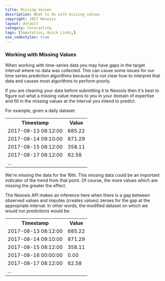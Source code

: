 ```yaml
---
title: Missing Values
description: What to do with missing values
copyright: 2017 Nexosis 
layout: default
category: Forecasting
tags: [Imputation, Quick Links,]
use_codestyles: true
---
```


### Working with Missing Values
When working with time-series data you may have gaps in the target interval where no data was collected.  This can cause some issues for our time series prediction algorithms because it is not clear how to interpret that data and causes most algorithms to perform poorly. 

If you are cleaning your data before submitting it to Nexosis then it's best to figure out what a missing value means to you in your domain of expertise and fill in the missing values at the interval you intend to predict.

For example, given a daily dataset:

<table>
<th>Timestamp</th>
<th>Value</th>
<tr>
    <td>2017-08-13 08:12:00</td>
    <td>685.22</td>
</tr>
<tr>
    <td>2017-08-14 09:10:00</td>
    <td>871.29</td>
</tr>
<tr>
    <td>2017-08-15 08:12:00</td>
    <td>358.11</td>
</tr>
<tr>
    <td>2017-08-17 08:12:00</td>
    <td>62.58</td>
</tr>
<tr>
    <td colspan="2">...</td>
</tr>
</table>

We're missing the data for the 16th. This missing data could be an important indicator of the trend from that point. Of course, the more values which are missing the greater the effect.

The Nexosis API makes an inference here when there is a gap between observed values and imputes (creates values) zeroes for the gap at the appropriate interval. In other words, the modified dataset on which we would run predictions would be:
<table>
<th>Timestamp</th>
<th>Value</th>
<tr>
    <td>2017-08-13 08:12:00</td>
    <td>685.22</td>
</tr>
<tr>
    <td>2017-08-14 09:10:00</td>
    <td>871.29</td>
</tr>
<tr>
    <td>2017-08-15 08:12:00</td>
    <td>358.11</td>
</tr>
<tr>
    <td>2017-08-16 00:00:00</td>
    <td>0.00</td>
</tr>
<tr>
    <td>2017-08-17 08:12:00</td>
    <td>62.58</td>
</tr>
<tr>
    <td colspan="2">...</td>
</tr>
</table>
